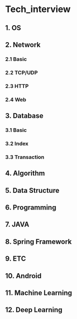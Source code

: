 # Tech_interview
## 1. OS
## 2. Network
  ### 2.1 Basic
  ### 2.2 TCP/UDP
  ### 2.3 HTTP
  ### 2.4 Web
## 3. Database
  ### 3.1 Basic
  ### 3.2 Index
  ### 3.3 Transaction
## 4. Algorithm
## 5. Data Structure
## 6. Programming
## 7. JAVA
## 8. Spring Framework
## 9. ETC
## 10. Android
## 11. Machine Learning
## 12. Deep Learning
